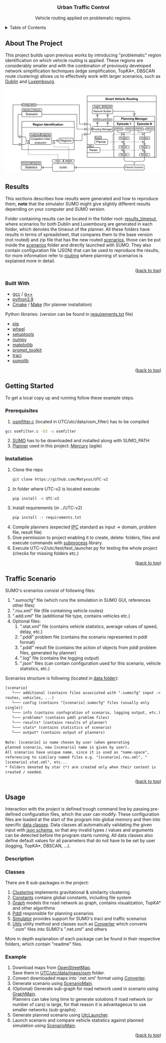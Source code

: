 <div id="top"></div>


<!-- PROJECT LOGO -->
<br />
<div align="center">
  <h3 align="center">Urban Traffic Control</h3>

  <p align="center">
    Vehicle routing applied on problematic regions.
  </p>
</div>



<!-- TABLE OF CONTENTS -->
<details>
  <summary>Table of Contents</summary>
  <ol>
    <li>
      <a href="#about-the-project">About The Project</a>
      <ul>
         <li><a href="#results">Results</a></li>
        <li><a href="#built-with">Built With</a></li>
      </ul>
    </li>
    <li>
      <a href="#getting-started">Getting Started</a>
      <ul>
        <li><a href="#prerequisites">Prerequisites</a></li>
        <li><a href="#installation">Installation</a></li>
      </ul>
    </li>
   <li>
      <a href="#scenario">Traffic Scenario</a>
    </li>
    <li>
      <a href="#usafe">Usage</a>
      <ul>
        <li><a href="#description">Description</a></li>
        <li><a href="#classes">Classes</a></li>
        <li><a href="#example">Example</a></li>
      </ul>
    </li>
  </ol>
</details>



<!-- ABOUT THE PROJECT -->
## About The Project

This project builds upon previous works by introducing "problematic" region identification on which vehicle
routing is applied. These regions are considerably smaller and with the combination of previously developed
network simplification techniques (edge simplification, TopKA*, DBSCAN route clustering) allows us to effectively
work with larger scenarios, such as [Dublin](https://github.com/maxime-gueriau/ITSC2020_CAV_impact) 
and [Luxembourg](https://github.com/lcodeca/LuSTScenario).

![Flow Diagram](Images/FrameworkUTC.png)

<!-- Results -->
## Results
This sections describes how results were generated and how to reproduce them, **note** that the simulator SUMO might
give slightly different results depending on your computer and SUMO version. 

Folder containing results can be located in the folder root: [results_timeout](./results_timeout), where
scenarios for both Dublin and Luxembourg are generated in each folder, which denotes the timeout of the planner.
All these folders have results in terms of spreadsheet, that compares them to the base version (not routed) and
zip file that has the new routed [scenarios](#scenario), those can be put inside the [scenarios](./utc/data/scenarios)
folder and directly launched with SUMO. They also contain configuration file (JSON) that can be used
to reproduce the results, for more information refer to [routing](./utc/src/routing) where planning
of scenarios is explained more in detail.

<p align="right">(<a href="#top">back to top</a>)</p>

### Built With

* [gcc]() / [g++]()
* [python3.9]()
* [Cmake]() / [Make]() (for planner installation)

Python libraries: (version can be found in [requirements.txt](/requirements.txt) file)
* [pip](https://pypi.org/project/pip/)
* [wheel](https://pypi.org/project/wheel/)
* [setuptools](https://pypi.org/project/setuptools/)
* [numpy](https://numpy.org/)
* [matplotlib](https://matplotlib.org/)
* [prompt_toolkit](https://python-prompt-toolkit.readthedocs.io/en/master/)
* [traci](https://pypi.org/project/traci/)
* [sumolib](https://pypi.org/project/sumolib/)

<p align="right">(<a href="#top">back to top</a>)</p>



<!-- GETTING STARTED -->
## Getting Started

To get a local copy up and running follow these example steps.

### Prerequisites


1) [osmfilter.c](https://wiki.openstreetmap.org/wiki/Osmfilter) (located in UTC/utc/data/osm_filter) has to be compiled
  ```sh
  gcc osmfilter.c -O3 -o osmfilter
  ```
2) [SUMO](https://www.eclipse.org/sumo/) has to be downloaded and installed along with SUMO_PATH
3) [Planner](https://ipc2018-classical.bitbucket.io/#description) 
used in this project: [Mercury](https://helios.hud.ac.uk/scommv/IPC-14/errPlan.html) (agile)

### Installation

1. Clone the repo
   ```sh
   git clone https://github.com/Matyxus/UTC-v2
   ```
2. In folder where UTC-v2 is located execute:
   ```sh
   pip install -e UTC-v2
   ```
3. Install requirements (in ../UTC-v2)
   ```sh
   pip install -r requirements.txt
   ```
4. Compile planners (expected [IPC](https://www.icaps-conference.org/competitions/) 
standard as input -> domain, problem file, result file)
5. Give permission to project enabling it to create, delete: folders, files and execute
commands with [subprocess](https://docs.python.org/3/library/subprocess.html) library.
6. Execute UTC-v2/utc/test/test_launcher.py for testing the whole project (checks for missing folders etc.)

<p align="right">(<a href="#top">back to top</a>)</p>

<!-- Scenario -->
## Traffic Scenario
SUMO's scenarios consist of following files:
1. ".sumocfg" file (which runs the simulation in SUMO GUI, references other files)
2. ".rou.xml" file (file containing vehicle routes)
3. ".add.xml" file (additional file type, contains vehicles etc.)
5. Optional files:  
   1. ".stat.xml" file (contains vehicle statistics, average values of speed, delay, etc.)
   2. ".pddl" problem file (contains the scenario represented in pddl format)
   3. ".pddl" result file (contains the action of objects from pddl problem files, generated by planner)
   4. ".log" file (contains the logging output)
   5. ".json" files (can contain configuration used for this scenario, vehicle statistics, etc.)
   
Scenarios structure is following (located in [data folder](./utc/data/scenarios)):
```
[scenario]
   └─── additional (contains files associated with ".sumocfg" input -> routes, vehicles, ...)
   └─── config (contains "[scenario].sumocfg" files (usually only single))  
   └─── info (contains confugration of scenario, logging output, etc.) 
   └─── problems* (contains pddl problem files)
   └─── results* (contains results of planner)
   └─── stats* (contains statistics of scenario)
   └─── output* (contains output of planners)

Note: [scenario] is name chosen by user (when generating
planned scenario, new [scenario] name is given by user).
All scenarios have unique name, since it is used as "name-space",
referencing to similary named files e.g. "[scenario].rou.xml", "[scenario].stat.xml", etc...
* Folders denoted by star (*) are created only when their content is created / needed.
```
<p align="right">(<a href="#top">back to top</a>)</p>

<!-- USAGE EXAMPLES -->
## Usage

Interaction with the project is defined trough command line by passing pre-defined configuration files, which
the user can modify. These configuration files are loaded at the start of the program into global memory and then into
specific [data classes](https://docs.python.org/3/library/dataclasses.html). Data classes all automatically validating
the given input with [json schema](https://python-jsonschema.readthedocs.io/en/stable/), so that any invalid
types / values and arguments can be detected before the program starts running. All data classes also define default values
for all parameters that do not have to be set by user (logging, TopKA*, DBSCAN, ...).

### Description

### Classes

There are 6 sub-packages in the project:
1. [Clustering](./utc/src/clustering) implements gravitational & similarity clustering
2. [Constants](./utc/src/constants) contains global constants, including file system
3. [Graph](./utc/src/graph) models the road network as graph, contains visualization, TopKA* and other algorithms
4. [Pddl](./utc/src/routing) responsible for planning scenarios
5. [Simulator](./utc/src/simulator) provides support for SUMO's traci and traffic scenarios
6. [Utils](./utc/src/utils) utility method and classes such as [Converter](./utc/src/utils/converter.py) which converts ".osm" files into SUMO's ".net.xml" and others

More in depth explanation of each package can be found in their respective folders, which contain "readme" files.

### Example

1. Download maps from [OpenStreetMap](https://www.openstreetmap.org/). \
Save them in [UTC/utc/data/maps/osm](./utc/data/maps/osm) folder.
2. Convert downloaded maps into '.net.xml' format using [Converter](./utc/src/converter).
3. Generate scenario using [ScenarioMain](./utc/src/simulator). 
4. (Optional) Generate sub-graph for road network used in scenario using [GraphMain](./utc/src/graph). \
Planners can take long time to generate solutions if road network (or number of cars)
is large, for that reason it is advantageous to use smaller networks (sub-graphs).
5. Generate planned scenario using [UtcLauncher](utc/src/routing/utc_problem).
6. Launch scenario and compare vehicle statistics against planned simulation using [ScenarioMain](./utc/src/simulator).

<p align="right">(<a href="#top">back to top</a>)</p>